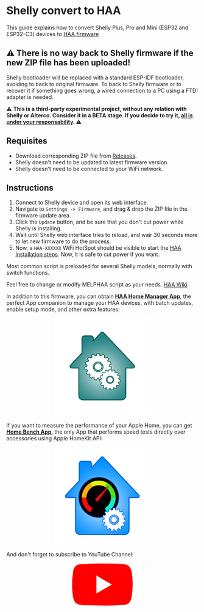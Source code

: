 # Shelly convert to HAA
This guide explains how to convert Shelly Plus, Pro and Mini (ESP32 and ESP32-C3) devices to [HAA firmware](https://github.com/RavenSystem/esp-homekit-devices/wiki)

## :warning: **There is no way back to Shelly firmware if the new ZIP file has been uploaded!**
Shelly bootloader will be replaced with a standard ESP-IDF bootloader, avoiding to back to original firmware. To back to Shelly firmware or to recover it if something goes wrong, a wired connection to a PC using a FTDI adapter is needed.

:warning: **This is a third-party experimental project, without any relation with Shelly or Alterco. Consider it in a BETA stage. If you decide to try it, [all is under your responsability](https://github.com/RavenSystem/mgos32toHAA/blob/main/LICENSE). :warning:**

## Requisites
- Download corresponding ZIP file from [Releases](https://github.com/RavenSystem/mgos32toHAA/releases).
- Shelly doesn't need to be updated to latest firmware version.
- Shelly doesn't need to be connected to your WiFi network.

## Instructions
1. Connect to Shelly device and open its web interface.
2. Navigate to `Settings -> Firmware`, and drag & drop the ZIP file in the firmware update area.
3. Click the `Update` button, and be sure that you don't cut power while Shelly is installing.
4. Wait until Shelly web interface tries to reload, and wair 30 seconds more to let new firmware to do the process.
5. Now, a `HAA-XXXXXX` WiFi HotSpot should be visible to start the [HAA Installation steps](https://github.com/RavenSystem/esp-homekit-devices/wiki/installation#installing-haa). Now, it is safe to cut power if you want.

Most common script is preloaded for several Shelly models, normally with switch functions.

Feel free to change or modify MELPHAA script as your needs. [HAA Wiki](https://github.com/RavenSystem/esp-homekit-devices/wiki)

In addition to this firmware, you can obtain [**HAA Home Manager App**](https://github.com/RavenSystem/esp-homekit-devices/wiki/haa-home-manager), the perfect App companion
to manage your HAA devices, with batch updates, enable setup mode, and other extra features: 

<p align="center"><a href="https://apps.apple.com/app/id1556105121"><img src="https://raw.githubusercontent.com/RavenSystem/ravensystem-media/master/haamanager_app.png"></a></p>

If you want to measure the performance of your Apple Home, you can get [**Home Bench App**](https://github.com/RavenSystem/esp-homekit-devices/wiki/home-bench), the only App that performs speed tests directly over accessories using Apple HomeKit API: 

<p align="center"><a href="https://apps.apple.com/app/id6473729247"><img src="https://raw.githubusercontent.com/RavenSystem/ravensystem-media/master/homebench_app.png"></a></p>

And don't forget to subscribe to YouTube Channel:

<p align="center"><a href="https://www.youtube.com/channel/UCRumJzAoAnQ7dUpSnSUuuJw"><img width="40%" src="https://raw.githubusercontent.com/RavenSystem/ravensystem-media/master/YouTube_logo.png"></a></p>
